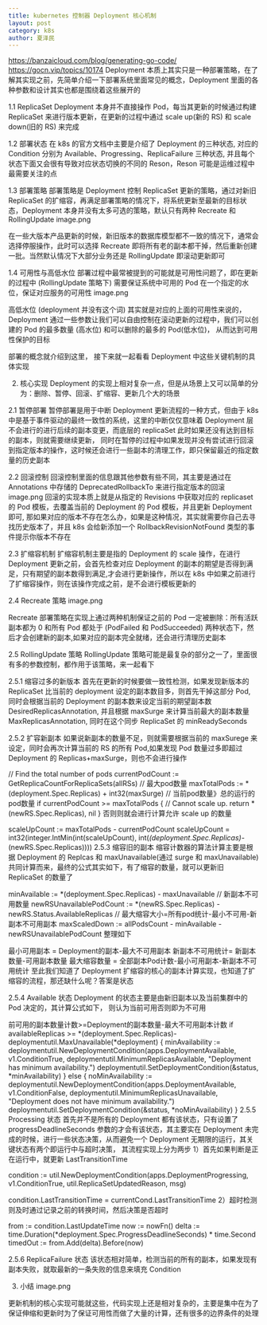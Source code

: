 ```yaml
---
title: kubernetes 控制器 Deployment 核心机制
layout: post
category: k8s
author: 夏泽民
---
```

https://banzaicloud.com/blog/generating-go-code/
https://gocn.vip/topics/10174
Deployment 本质上其实只是一种部署策略，在了解其实现之前，先简单介绍一下部署系统里面常见的概念，Deployment 里面的各种参数和设计其实也都是围绕着这些展开的

1.1 ReplicaSet
Deployment 本身并不直接操作 Pod，每当其更新的时候通过构建 ReplicaSet 来进行版本更新，在更新的过程中通过 scale up(新的 RS) 和 scale down(旧的 RS) 来完成

1.2 部署状态
在 k8s 的官方文档中主要是介绍了 Deployment 的三种状态, 对应的 Condition 分别为 Available、Progressing、ReplicaFailure 三种状态, 并且每个状态下面又会很有导致对应状态切换的不同的 Reson，Reson 可能是运维过程中最需要关注的点
<!-- more -->
1.3 部署策略
部署策略是 Deployment 控制 ReplicaSet 更新的策略，通过对新旧 ReplicaSet 的扩缩容，再满足部署策略的情况下，将系统更新至最新的目标状态，Deployment 本身并没有太多可选的策略，默认只有两种 Recreate 和 RollingUpdate
image.png

在一些大版本产品更新的时候，新旧版本的数据库模型都不一致的情况下，通常会选择停服操作，此时可以选择 Recreate 即将所有老的副本都干掉，然后重新创建一批。当然默认情况下大部分业务还是 RollingUpdate 即滚动更新即可

1.4 可用性与高低水位
部署过程中最常被提到的可能就是可用性问题了，即在更新的过程中 (RollingUpdate 策略下) 需要保证系统中可用的 Pod 在一个指定的水位，保证对应服务的可用性
image.png

高低水位 (deployment 并没有这个词) 其实就是对应的上面的可用性来说的，Deployment 通过一些参数让我们可以自由控制在滚动更新的过程中，我们可以创建的 Pod 的最多数量 (高水位) 和可以删除的最多的 Pod(低水位)， 从而达到可用性保护的目标

部署的概念就介绍到这里， 接下来就一起看看 Deployment 中这些关键机制的具体实现

2. 核心实现
Deployment 的实现上相对复杂一点，但是从场景上又可以简单的分为：删除、暂停、回滚、扩缩容、更新几个大的场景

2.1 暂停部署
暂停部署是用于中断 Deployment 更新流程的一种方式，但由于 k8s 中是基于事件驱动的最终一致性的系统，这里的中断仅仅意味着 Deployment 层不会进行的进行后续的副本变更，而底层的 replicaSet 此时如果还没有达到目标的副本，则就需要继续更新， 同时在暂停的过程中如果发现并没有尝试进行回滚到指定版本的操作，这时候还会进行一些副本的清理工作，即只保留最近的指定数量的历史副本

2.2 回滚控制
回滚控制里面的信息跟其他参数有些不同，其主要是通过在 Annotations 中存储的 DeprecatedRollbackTo 来进行指定版本的回滚
image.png
回滚的实现本质上就是从指定的 Revisions 中获取对应的 replicaset 的 Pod 模板，去覆盖当前的 Deployment 的 Pod 模板，并且更新 Deployment 即可, 那如果对应的版本不存在怎么办，如果是这种情况，其实就需要你自己去寻找历史版本了，并且 k8s 会给新添加一个 RollbackRevisionNotFound 类型的事件提示你版本不存在 

2.3 扩缩容机制
扩缩容机制主要是指的 Deployment 的 scale 操作，在进行 Deployment 更新之前，会首先检查对应 Deployment 的副本的期望是否得到满足，只有期望的副本数得到满足,才会进行更新操作，所以在 k8s 中如果之前进行了扩缩容操作，则在该操作完成之前，是不会进行模板更新的

2.4 Recreate 策略
image.png

Recreate 部署策略在实现上通过两种机制保证之前的 Pod 一定被删除：所有活跃副本都为 0 和所有 Pod 都处于 (PodFailed 和 PodSucceeded) 两种状态下，然后才会创建新的副本,如果对应的副本完全就绪，还会进行清理历史副本

2.5 RollingUpdate 策略
RollingUpdate 策略可能是最复杂的部分之一了，里面很有多的参数控制，都作用于该策略，来一起看下

2.5.1 缩容过多的新版本
首先在更新的时候要做一致性检测，如果发现新版本的 ReplicaSet 比当前的 deployment 设定的副本数目多，则首先干掉这部分 Pod, 同时会根据当前的 Deployment 的副本数来设定当前的期望副本数 DesiredReplicasAnnotation, 并且根据 maxSurge 来计算当前最大的副本数量 MaxReplicasAnnotation, 同时在这个同步 ReplicaSet 的 minReadySeconds

2.5.2 扩容新副本
如果说新副本的数量不足，则就需要根据当前的 maxSurege 来设定，同时会再次计算当前的 RS 的所有 Pod,如果发现 Pod 数量过多即超过 Deployment 的 Replicas+maxSurge，则也不会进行操作

// Find the total number of pods
currentPodCount := GetReplicaCountForReplicaSets(allRSs)
// 最大pod数量
maxTotalPods := *(deployment.Spec.Replicas) + int32(maxSurge)
// 当前pod数量》总的运行的pod数量
if currentPodCount >= maxTotalPods {
    // Cannot scale up.
    return *(newRS.Spec.Replicas), nil
}
否则则就会进行计算允许 scale up 的数量

scaleUpCount := maxTotalPods - currentPodCount
scaleUpCount = int32(integer.IntMin(int(scaleUpCount), int(*(deployment.Spec.Replicas)-*(newRS.Spec.Replicas))))
2.5.3 缩容旧的副本
缩容计数器的算法计算主要是根据 Deployment 的 Replcas 和 maxUnavailable(通过 surge 和 maxUnavailable) 共同计算而来，最终的公式其实如下，有了缩容的数量，就可以更新旧 ReplicaSet 的数量了

minAvailable := *(deployment.Spec.Replicas) - maxUnavailable
// 新副本不可用数量
newRSUnavailablePodCount := *(newRS.Spec.Replicas) - newRS.Status.AvailableReplicas
// 最大缩容大小=所有pod统计-最小不可用-新副本不可用副本
maxScaledDown := allPodsCount - minAvailable - newRSUnavailablePodCount
整理如下

最小可用副本   = Deployment的副本-最大不可用副本
新副本不可用统计= 新副本数量-可用副本数量
最大缩容数量   = 全部副本Pod计数-最小可用副本-新副本不可用统计
至此我们知道了 Deployment 扩缩容的核心的副本计算实现，也知道了扩缩容的流程，那还缺什么呢？答案是状态

2.5.4 Available 状态
Deployment 的状态主要是由新旧副本以及当前集群中的 Pod 决定的，其计算公式如下， 则认为当前可用否则即为不可用

前可用的副本数量计数>=Deployment的副本数量-最大不可用副本计数
if availableReplicas >= *(deployment.Spec.Replicas)-deploymentutil.MaxUnavailable(*deployment) {
    minAvailability := deploymentutil.NewDeploymentCondition(apps.DeploymentAvailable, v1.ConditionTrue, deploymentutil.MinimumReplicasAvailable, "Deployment has minimum availability.")
    deploymentutil.SetDeploymentCondition(&status, *minAvailability)
} else {
    noMinAvailability := deploymentutil.NewDeploymentCondition(apps.DeploymentAvailable, v1.ConditionFalse, deploymentutil.MinimumReplicasUnavailable, "Deployment does not have minimum availability.")
    deploymentutil.SetDeploymentCondition(&status, *noMinAvailability)
}
2.5.5 Processing 状态
首先并不是所有的 Deployment 都有该状态，只有设置了 progressDeadlineSeconds 参数的才会有该状态，其主要实在 Deployment 未完成的时候，进行一些状态决策，从而避免一个 Deployment 无期限的运行，其关键状态有两个即运行中与超时决策， 其流程实现上分为两步 1）首先如果判断是正在运行中，就更新 LastTransitionTime

condition := util.NewDeploymentCondition(apps.DeploymentProgressing, v1.ConditionTrue, util.ReplicaSetUpdatedReason, msg)

condition.LastTransitionTime = currentCond.LastTransitionTime
2）超时检测则及时通过记录之前的转换时间，然后决策是否超时

from := condition.LastUpdateTime
now := nowFn()
delta := time.Duration(*deployment.Spec.ProgressDeadlineSeconds) * time.Second
timedOut := from.Add(delta).Before(now)

2.5.6 ReplicaFailure 状态
 该状态相对简单，检测当前的所有的副本，如果发现有副本失败，就取最新的一条失败的信息来填充 Condition

3. 小结
image.png

更新机制的核心实现可能就这些，代码实现上还是相对复杂的，主要是集中在为了保证伸缩和更新时为了保证可用性而做了大量的计算，还有很多的边界条件的处理

